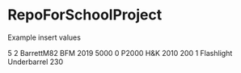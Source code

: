 # RepoForSchoolProject

Example insert values

5
2
BarrettM82
BFM
2019
5000
0
P2000
H&K
2010
200
1
Flashlight
Underbarrel
230